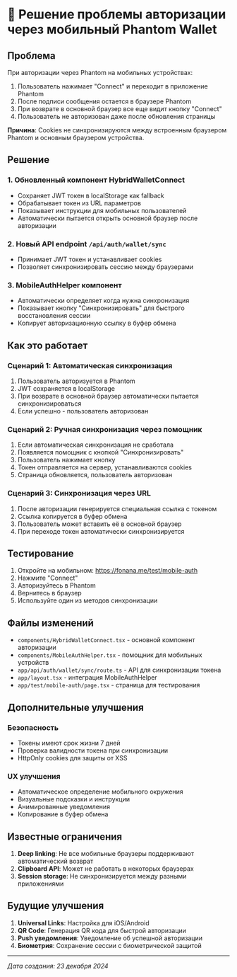 # 📱 Решение проблемы авторизации через мобильный Phantom Wallet

## Проблема
При авторизации через Phantom на мобильных устройствах:
1. Пользователь нажимает "Connect" и переходит в приложение Phantom
2. После подписи сообщения остается в браузере Phantom
3. При возврате в основной браузер все еще видит кнопку "Connect" 
4. Пользователь не авторизован даже после обновления страницы

**Причина**: Cookies не синхронизируются между встроенным браузером Phantom и основным браузером устройства.

## Решение

### 1. Обновленный компонент HybridWalletConnect
- Сохраняет JWT токен в localStorage как fallback
- Обрабатывает токен из URL параметров
- Показывает инструкции для мобильных пользователей
- Автоматически пытается открыть основной браузер после авторизации

### 2. Новый API endpoint `/api/auth/wallet/sync`
- Принимает JWT токен и устанавливает cookies
- Позволяет синхронизировать сессию между браузерами

### 3. MobileAuthHelper компонент
- Автоматически определяет когда нужна синхронизация
- Показывает кнопку "Синхронизировать" для быстрого восстановления сессии
- Копирует авторизационную ссылку в буфер обмена

## Как это работает

### Сценарий 1: Автоматическая синхронизация
1. Пользователь авторизуется в Phantom
2. JWT сохраняется в localStorage
3. При возврате в основной браузер автоматически пытается синхронизироваться
4. Если успешно - пользователь авторизован

### Сценарий 2: Ручная синхронизация через помощник
1. Если автоматическая синхронизация не сработала
2. Появляется помощник с кнопкой "Синхронизировать"
3. Пользователь нажимает кнопку
4. Токен отправляется на сервер, устанавливаются cookies
5. Страница обновляется, пользователь авторизован

### Сценарий 3: Синхронизация через URL
1. После авторизации генерируется специальная ссылка с токеном
2. Ссылка копируется в буфер обмена
3. Пользователь может вставить её в основной браузер
4. При переходе токен автоматически синхронизируется

## Тестирование

1. Откройте на мобильном: https://fonana.me/test/mobile-auth
2. Нажмите "Connect"
3. Авторизуйтесь в Phantom
4. Вернитесь в браузер
5. Используйте один из методов синхронизации

## Файлы изменений

- `components/HybridWalletConnect.tsx` - основной компонент авторизации
- `components/MobileAuthHelper.tsx` - помощник для мобильных устройств
- `app/api/auth/wallet/sync/route.ts` - API для синхронизации токена
- `app/layout.tsx` - интеграция MobileAuthHelper
- `app/test/mobile-auth/page.tsx` - страница для тестирования

## Дополнительные улучшения

### Безопасность
- Токены имеют срок жизни 7 дней
- Проверка валидности токена при синхронизации
- HttpOnly cookies для защиты от XSS

### UX улучшения
- Автоматическое определение мобильного окружения
- Визуальные подсказки и инструкции
- Анимированные уведомления
- Копирование в буфер обмена

## Известные ограничения

1. **Deep linking**: Не все мобильные браузеры поддерживают автоматический возврат
2. **Clipboard API**: Может не работать в некоторых браузерах
3. **Session storage**: Не синхронизируется между разными приложениями

## Будущие улучшения

1. **Universal Links**: Настройка для iOS/Android
2. **QR Code**: Генерация QR кода для быстрой авторизации
3. **Push уведомления**: Уведомление об успешной авторизации
4. **Биометрия**: Сохранение сессии с биометрической защитой

---

*Дата создания: 23 декабря 2024* 
